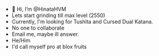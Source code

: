 - 👋 Hi, I’m @HinataHVM
- Lets start grinding till max level (2550)
- Currently, I'm looking for Tushita and Cursed Dual Katana.
- No one to collaborate
- Email me, maybe ill answer.
- He/Him
- I'd call myself pro at blox fruits
  

<!---
HinataHVM/HinataHVM is a ✨ special ✨ repository because its `README.md` (this file) appears on your GitHub profile.
You can click the Preview link to take a look at your changes.
--->
